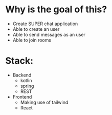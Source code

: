 # Why is the goal of this?
- Create SUPER chat application
- Able to create an user
- Able to send messages as an user
- Able to join rooms


# Stack:

- Backend
  - kotlin
  - spring
  - REST
- Frontend
  - Making use of tailwind
  - React
